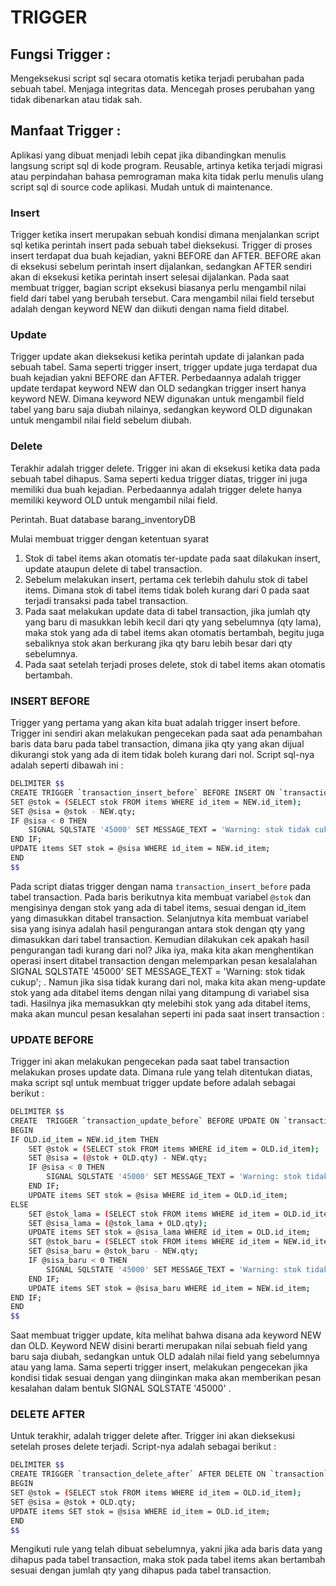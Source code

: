 # TRIGGER

## Fungsi Trigger :
Mengeksekusi script sql secara otomatis ketika terjadi perubahan pada sebuah tabel.
Menjaga integritas data.
Mencegah proses perubahan yang tidak dibenarkan atau tidak sah.

## Manfaat Trigger :
Aplikasi yang dibuat menjadi lebih cepat jika dibandingkan menulis langsung script sql di kode program.
Reusable, artinya ketika terjadi migrasi atau perpindahan bahasa pemrograman 
maka kita tidak perlu menulis
ulang script sql di source code aplikasi.
Mudah untuk di maintenance.

### Insert
Trigger ketika insert merupakan sebuah kondisi dimana menjalankan script sql 
ketika perintah insert pada sebuah tabel dieksekusi. Trigger di proses insert terdapat 
dua buah kejadian, yakni BEFORE dan AFTER. BEFORE akan di eksekusi sebelum 
perintah insert dijalankan, sedangkan AFTER sendiri akan di eksekusi ketika perintah 
insert selesai dijalankan. Pada saat membuat trigger, bagian script eksekusi 
biasanya perlu mengambil nilai field dari tabel yang berubah tersebut. 
Cara mengambil nilai field tersebut adalah dengan keyword NEW dan diikuti dengan nama field ditabel.

### Update
Trigger update akan dieksekusi ketika perintah update di jalankan pada sebuah tabel. 
Sama seperti trigger insert, trigger update juga terdapat dua buah kejadian yakni BEFORE dan AFTER.
Perbedaannya adalah trigger update terdapat keyword NEW dan OLD sedangkan trigger insert hanya keyword 
NEW. Dimana keyword NEW digunakan untuk mengambil field tabel yang baru saja diubah nilainya,
sedangkan keyword OLD digunakan untuk mengambil nilai field sebelum diubah.

### Delete
Terakhir adalah trigger delete. Trigger ini akan di eksekusi ketika data pada sebuah tabel dihapus. 
Sama seperti kedua trigger diatas, trigger ini juga memiliki dua buah kejadian.
Perbedaannya adalah trigger delete hanya memiliki keyword OLD untuk mengambil nilai field.

Perintah. Buat database barang_inventoryDB

Mulai membuat trigger dengan ketentuan syarat

1. Stok di tabel items akan otomatis ter-update pada saat dilakukan insert, 
   update ataupun delete di tabel transaction.
2. Sebelum melakukan insert, pertama cek terlebih dahulu stok di tabel items.
   Dimana stok di tabel items tidak boleh kurang dari 0 pada saat terjadi transaksi 
   pada tabel transaction.
3. Pada saat melakukan update data di tabel transaction, jika jumlah qty yang baru 
   di masukkan lebih kecil dari qty yang sebelumnya (qty lama), maka stok 
   yang ada di tabel items akan otomatis bertambah, begitu juga sebaliknya stok akan berkurang 
   jika qty baru lebih besar dari qty sebelumnya.
4. Pada saat setelah terjadi proses delete, stok di tabel items akan otomatis bertambah.



### INSERT BEFORE
Trigger yang pertama yang akan kita buat adalah trigger insert before. 
Trigger ini sendiri akan melakukan pengecekan pada saat ada penambahan baris data baru 
pada tabel transaction, dimana jika qty yang akan dijual dikurangi stok yang ada di item 
tidak boleh kurang dari nol. Script sql-nya adalah seperti dibawah ini :

```bash
DELIMITER $$
CREATE TRIGGER `transaction_insert_before` BEFORE INSERT ON `transaction` FOR EACH ROW BEGIN
SET @stok = (SELECT stok FROM items WHERE id_item = NEW.id_item);
SET @sisa = @stok - NEW.qty;
IF @sisa < 0 THEN
	SIGNAL SQLSTATE '45000' SET MESSAGE_TEXT = 'Warning: stok tidak cukup'; 
END IF;
UPDATE items SET stok = @sisa WHERE id_item = NEW.id_item;
END
$$
```

Pada script diatas trigger dengan nama `transaction_insert_before` pada tabel transaction. 
Pada baris berikutnya kita membuat variabel `@stok` dan mengisinya dengan stok yang ada di tabel items, 
sesuai dengan id_item yang dimasukkan ditabel transaction. Selanjutnya kita 
membuat variabel sisa yang isinya adalah hasil pengurangan antara stok dengan qty yang 
dimasukkan dari tabel transaction. Kemudian dilakukan cek apakah hasil pengurangan tadi kurang dari nol? 
Jika iya, maka kita akan menghentikan operasi insert ditabel transaction dengan melemparkan pesan 
kesalalahan SIGNAL SQLSTATE '45000' SET MESSAGE_TEXT = 'Warning: stok tidak cukup'; . 
Namun jika sisa tidak kurang dari nol, maka kita akan meng-update stok yang ada ditabel items 
dengan nilai yang ditampung di variabel sisa tadi. Hasilnya jika memasukkan qty melebihi 
stok yang ada ditabel items, maka akan muncul pesan kesalahan seperti ini pada saat insert 
transaction :

### UPDATE BEFORE
Trigger ini akan melakukan pengecekan pada saat tabel transaction melakukan proses update data. 
Dimana rule yang telah ditentukan diatas, maka script sql untuk membuat trigger update before 
adalah sebagai berikut :

```bash
DELIMITER $$
CREATE  TRIGGER `transaction_update_before` BEFORE UPDATE ON `transaction` FOR EACH ROW 
BEGIN
IF OLD.id_item = NEW.id_item THEN 
	SET @stok = (SELECT stok FROM items WHERE id_item = OLD.id_item);
	SET @sisa = (@stok + OLD.qty) - NEW.qty;
	IF @sisa < 0 THEN
		SIGNAL SQLSTATE '45000' SET MESSAGE_TEXT = 'Warning: stok tidak cukup'; 
	END IF;
	UPDATE items SET stok = @sisa WHERE id_item = OLD.id_item;
ELSE
	SET @stok_lama = (SELECT stok FROM items WHERE id_item = OLD.id_item);
	SET @sisa_lama = (@stok_lama + OLD.qty);
	UPDATE items SET stok = @sisa_lama WHERE id_item = OLD.id_item;
	SET @stok_baru = (SELECT stok FROM items WHERE id_item = NEW.id_item);
	SET @sisa_baru = @stok_baru - NEW.qty;
	IF @sisa_baru < 0 THEN
		SIGNAL SQLSTATE '45000' SET MESSAGE_TEXT = 'Warning: stok tidak cukup'; 
	END IF;
	UPDATE items SET stok = @sisa_baru WHERE id_item = NEW.id_item;
END IF;
END
$$
```

Saat membuat trigger update, kita melihat bahwa disana ada keyword NEW dan OLD.
Keyword NEW disini berarti merupakan nilai sebuah field yang baru saja diubah, 
sedangkan untuk OLD adalah nilai field yang sebelumnya atau yang lama. Sama seperti trigger insert, 
melakukan pengecekan jika kondisi tidak sesuai dengan yang diinginkan maka akan memberikan 
pesan kesalahan dalam bentuk SIGNAL SQLSTATE '45000' .

### DELETE AFTER
Untuk terakhir, adalah trigger delete after. Trigger ini akan dieksekusi 
setelah proses delete terjadi. Script-nya adalah sebagai berikut :

```bash
DELIMITER $$
CREATE TRIGGER `transaction_delete_after` AFTER DELETE ON `transaction` FOR EACH ROW 
BEGIN
SET @stok = (SELECT stok FROM items WHERE id_item = OLD.id_item);
SET @sisa = @stok + OLD.qty;
UPDATE items SET stok = @sisa WHERE id_item = OLD.id_item;
END
$$
```

Mengikuti rule yang telah dibuat sebelumnya, yakni jika ada baris data yang dihapus pada
tabel transaction, maka stok pada tabel items akan bertambah sesuai dengan jumlah qty yang dihapus 
pada tabel transaction.
